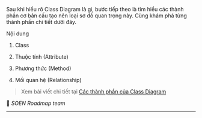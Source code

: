 Sau khi hiểu rõ Class Diagram là gì, bước tiếp theo là tìm hiểu các thành phần cơ bản cấu tạo nên loại sơ đồ quan trọng này. Cùng khám phá từng thành phần chi tiết dưới đây.

Nội dung

1. Class

2. Thuộc tính (Attribute)

3. Phương thức (Method)

4. Mối quan hệ (Relationship)

> Xem bài viết chi tiết tại [Các thành phần của Class Diagram](https://dev.to/hcmute_project_988df1c63c/cac-thanh-phan-cua-class-diagram-4638)

🌻 _SOEN Roadmap team_

---
